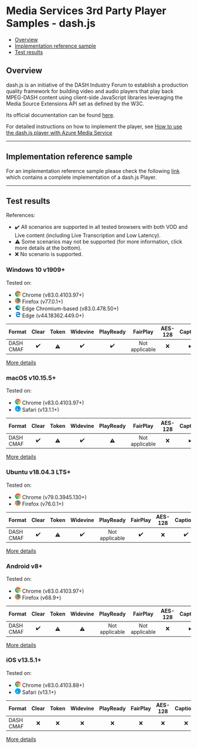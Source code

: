 # Media Services 3rd Party Player Samples - dash.js

- [Overview](#overview)
- [Implementation reference sample](#implementation-reference-sample)
- [Test results](#test-results)

## Overview

dash.js is an initiative of the DASH Industry Forum to establish a production quality framework for building video and audio players that play back MPEG-DASH content using client-side JavaScript libraries leveraging the Media Source Extensions API set as defined by the W3C.

Its official documentation can be found [here](https://github.com/Dash-Industry-Forum/dash.js/wiki).

For detailed instructions on how to implement the player, see [How to use the dash.js player with Azure Media Service](how-to-dash-js-player.md)

------------

## Implementation reference sample

For an implementation reference sample please check the following [link](../../src/dash.js) which contains a complete implementation of a dash.js Player.

------------

## Test results

References:

- ✔️ All scenarios are supported in all tested browsers with both VOD and Live content (including Live Transcription and Low Latency).
- ⚠️ Some scenarios may not be supported (for more information, click more details at the bottom).
- ❌ No scenario is supported.

### Windows 10 v1909+

Tested on:

- ![chrome](../icons/chrome.png) Chrome (v83.0.4103.97+)
- ![Firefox](../icons/firefox.png) Firefox (v77.0.1+)
- ![Mew Edge](../icons/edge-new.png) Edge Chromium-based (v83.0.478.50+)
- ![Edge](../icons/edge.png) Edge (v44.18362.449.0+)

| Format | Clear | Token | Widevine | PlayReady | FairPlay | AES-128 | Captions |
| --------- | :---: | :---: | :----------------------------------------------------------: | :----------------------------------------------------------: | :------: | :----------------------------------------------------------: | :------: |
| DASH CMAF | ✔️ | ⚠️ | ✔️ | ✔️ | Not applicable | ❌ | ✔️ |

[More details](./results/windows.md)

### macOS v10.15.5+

Tested on:

- ![Chrome](../icons/chrome.png) Chrome (v83.0.4103.97+)
- ![Safari](../icons/safari.png) Safari (v13.1.1+)

| Format | Clear | Token | Widevine | PlayReady | FairPlay | AES-128 | Captions |
| --------- | :---: | :---: | :----------------------------------------------------------: | :----------------------------------------------------------: | :------: | :----------------------------------------------------------: | :------: |
| DASH CMAF | ✔️ | ⚠️ | ✔️ | ⚠️ | Not applicable | ❌ | ✔️ |

[More details](./results/macOS.md)

### Ubuntu v18.04.3 LTS+

Tested on:

- ![Chrome](../icons/chrome.png) Chrome (v79.0.3945.130+)
- ![Firefox](../icons/firefox.png) Firefox (v76.0.1+)

| Format | Clear | Token | Widevine | PlayReady | FairPlay | AES-128 | Captions |
| --------- | :---: | :---: | :----------------------------------------------------------: | :----------------------------------------------------------: | :------: | :----------------------------------------------------------: | :------: |
| DASH CMAF | ✔️ | ⚠️ | ✔️ | Not applicable | ✔️ | ❌ | ✔️ |

[More details](./results/ubuntu.md)

### Android v8+

Tested on:

- ![Chrome](../icons/chrome.png) Chrome (v83.0.4103.97+)
- ![Firefox](../icons/firefox.png) Firefox (v68.9+)

| Format | Clear | Token | Widevine | PlayReady | FairPlay | AES-128 | Captions |
| --------- | :---: | :---: | :----------------------------------------------------------: | :----------------------------------------------------------: | :------: | :----------------------------------------------------------: | :------: |
| DASH CMAF | ✔️ | ⚠️ | ⚠️ | Not applicable | Not applicable | ❌ | ✔️ |

[More details](./results/android.md)

### iOS v13.5.1+

Tested on:

- ![Chrome](../icons/chrome.png) Chrome (v83.0.4103.88+)
- ![Safari](../icons/safari.png) Safari (v13.1+)

| Format | Clear | Token | Widevine | PlayReady | FairPlay | AES-128 | Captions |
| --------- | :---: | :---: | :----------------------------------------------------------: | :----------------------------------------------------------: | :------: | :----------------------------------------------------------: | :------: |
| DASH CMAF | ❌ | ❌ | ❌ | ❌ | ❌ | ❌ | ❌ |

[More details](./results/iOS.md)
